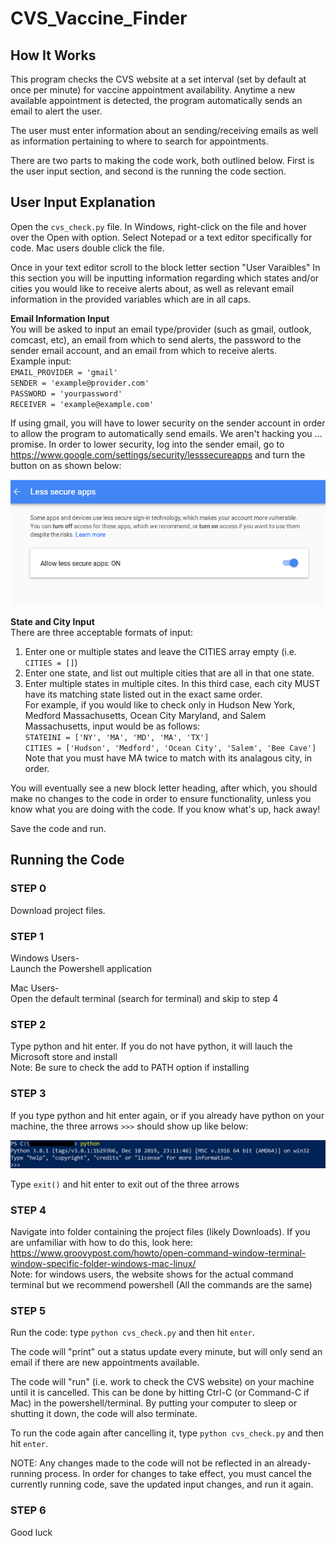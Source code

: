 # CVS_Vaccine_Finder

## How It Works

This program checks the CVS website at a set interval (set by default at once per minute) for vaccine appointment availability. 
Anytime a new available appointment is detected, the program automatically sends an email to alert the user.

The user must enter information about an sending/receiving emails as well as information pertaining to where to search for appointments.

There are two parts to making the code work, both outlined below. First is the user input section, and second is the running the code section.


## User Input Explanation

Open the `cvs_check.py` file.
In Windows, right-click on the file and hover over the Open with option. Select Notepad or a text editor specifically for code.
Mac users double click the file.

Once in your text editor scroll to the block letter section "User Varaibles"
In this section you will be inputting information regarding which states and/or cities you would like to receive alerts about, as well as relevant email information in the provided variables which are in all caps.

**Email Information Input**<br>
You will be asked to input an email type/provider (such as gmail, outlook, comcast, etc), an email from which to send alerts, the password to the sender email account, and an email from which to receive alerts.
<br>Example input:<br>
`EMAIL_PROVIDER = 'gmail'`<br>
`SENDER = 'example@provider.com'`<br>
`PASSWORD = 'yourpassword'`<br>
`RECEIVER = 'example@example.com'`<br>

If using gmail, you will have to lower security on the sender account in order to allow the program to automatically send emails.  We aren't hacking you ... promise.
In order to lower security, log into the sender email, go to https://www.google.com/settings/security/lesssecureapps and turn the button on as shown below:

<img src = 'images/secure_apps.png'>

**State and City Input**<br>
There are three acceptable formats of input:
1. Enter one or multiple states and leave the CITIES array empty (i.e. `CITIES = []`)
2. Enter one state, and list out multiple cities that are all in that one state.
3. Enter multiple states in multiple cites. In this third case, each city MUST have its matching state listed out in the exact same order.<br>
For example, if you would like to check only in Hudson New York, Medford Massachusetts, Ocean City Maryland, and Salem Massachusetts, input would be as follows:<br>
`STATEINI = ['NY', 'MA', 'MD', 'MA', 'TX']`<br>
`CITIES = ['Hudson', 'Medford', 'Ocean City', 'Salem', 'Bee Cave']`<br>
Note that you must have MA twice to match with its analagous city, in order. 

You will eventually see a new block letter heading, after which, you should make no changes to the code in order to ensure functionality, unless you know what you are doing with the code.  If you know what's up, hack away!

Save the code and run.


## Running the Code

### STEP 0
Download project files.

### STEP 1
Windows Users- <br>
Launch the Powershell application

Mac Users- <br>
Open the default terminal (search for terminal) and skip to step 4


### STEP 2
Type python and hit enter. If you do not have python, it will lauch the Microsoft store and install <br>
Note: Be sure to check the add to PATH option if installing

### STEP 3
If you type python and hit enter again, or if you already have python on your machine, the three arrows `>>>` should show up like below:

<img src = 'images/python_installed.png'>

Type `exit()` and hit enter to exit out of the three arrows


### STEP 4 
Navigate into folder containing the project files (likely Downloads).
If you are unfamiliar with how to do this, look here:
https://www.groovypost.com/howto/open-command-window-terminal-window-specific-folder-windows-mac-linux/ <br>
Note: for windows users, the website shows for the actual command terminal but we recommend powershell (All the commands are the same)

### STEP 5
Run the code: type `python cvs_check.py` and then hit `enter`.

The code will "print" out a status update every minute, but will only send an email if there are new appointments available.

The code will "run" (i.e. work to check the CVS website) on your machine until it is cancelled. This can be done by hitting Ctrl-C (or Command-C if Mac) in the powershell/terminal. By putting your computer to sleep or shutting it down, the code will also terminate.

To run the code again after cancelling it, type `python cvs_check.py` and then hit `enter`.

NOTE: Any changes made to the code will not be reflected in an already-running process. In order for changes to take effect, you must cancel the currently running code, save the updated input changes, and run it again.

### STEP 6
Good luck
